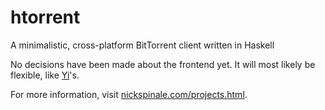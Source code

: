 # htorrent
A minimalistic, cross-platform BitTorrent client written in Haskell

No decisions have been made about the frontend yet.
It will most likely be flexible, like [Yi](https://github.com/yi-editor/yi)'s.

For more information, visit [nickspinale.com/projects.html](http://nickspinale.com/projects.html).
